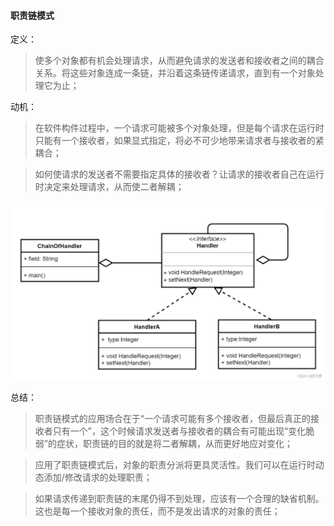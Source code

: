 #### 职责链模式
定义：
> 使多个对象都有机会处理请求，从而避免请求的发送者和接收者之间的耦合关系。将这些对象连成一条链，并沿着这条链传递请求，直到有一个对象处理它为止；

动机：
> 在软件构件过程中，一个请求可能被多个对象处理，但是每个请求在运行时只能有一个接收者，如果显式指定，将必不可少地带来请求者与接收者的紧耦合；

> 如何使请求的发送者不需要指定具体的接收者？让请求的接收者自己在运行时决定来处理请求，从而使二者解耦；

![结构图](https://github.com/chjXu/DesignPattern/blob/main/figures/ResponsibilityChain.png)

总结：
> 职责链模式的应用场合在于“一个请求可能有多个接收者，但最后真正的接收者只有一个”，这个时候请求发送者与接收者的耦合有可能出现“变化脆弱”的症状，职责链的目的就是将二者解耦，从而更好地应对变化；

> 应用了职责链模式后，对象的职责分派将更具灵活性。我们可以在运行时动态添加/修改请求的处理职责；

> 如果请求传递到职责链的末尾仍得不到处理，应该有一个合理的缺省机制。这也是每一个接收对象的责任，而不是发出请求的对象的责任；
